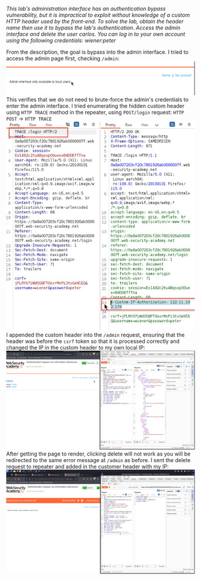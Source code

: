 *This lab's administration interface has an authentication bypass vulnerability, but it is impractical to exploit without knowledge of a custom HTTP header used by the front-end.
To solve the lab, obtain the header name then use it to bypass the lab's authentication. Access the admin interface and delete the user carlos.
You can log in to your own account using the following credentials: wiener:peter*

From the description, the goal is bypass into the admin interface. I tried to access the admin page first, checking `/admin`:
![Screenshot 2024-05-08 at 1.39.12 PM](images/Screenshot%202024-05-08%20at%201.39.12%20PM.png)
This verifies that we do not need to brute-force the admin's credentials to enter the admin interface. 
I tried enumerating the hidden custom header using `HTTP TRACE` method in the repeater, using `POST/login` request:
`HTTP POST` -> `HTTP TRACE`
![Screenshot 2024-05-08 at 1.42.16 PM](images/Screenshot%202024-05-08%20at%201.42.16%20PM.png)
I appended the custom header into the `/admin` request, ensuring that the header was before the `csrf` token so that it is processed correctly and changed the IP in the custom header to my own local IP:
![Screenshot 2024-05-08 at 1.47.19 PM](images/Screenshot%202024-05-08%20at%201.47.19%20PM.png)
After getting the page to render, clicking delete will not work as you will be redirected to the same error message at `/admin` as before. I sent the delete request to repeater and added in the customer header with my IP: 
![Screenshot 2024-05-08 at 1.49.58 PM](images/Screenshot%202024-05-08%20at%201.49.58%20PM.png)


